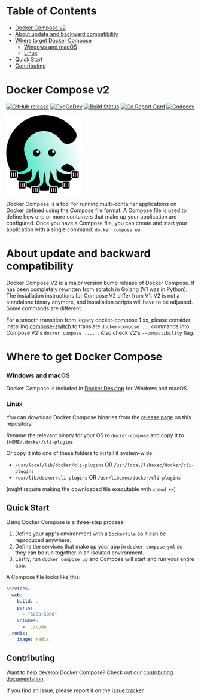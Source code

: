 # Table of Contents
- [Docker Compose v2](#docker-compose-v2)
- [About update and backward compatibility](#about-update-and-backward-compatibility)
- [Where to get Docker Compose](#where-to-get-docker-compose)
    + [Windows and macOS](#windows-and-macos)
    + [Linux](#linux)
- [Quick Start](#quick-start)
- [Contributing](#contributing)
# Docker Compose v2

[![GitHub release](https://img.shields.io/github/release/docker/compose.svg?style=flat-square)](https://github.com/docker/compose/releases/latest)
[![PkgGoDev](https://img.shields.io/badge/go.dev-docs-007d9c?style=flat-square&logo=go&logoColor=white)](https://pkg.go.dev/github.com/docker/compose/v2)
[![Build Status](https://img.shields.io/github/workflow/status/docker/compose/ci?label=ci&logo=github&style=flat-square)](https://github.com/docker/compose/actions?query=workflow%3Aci)
[![Go Report Card](https://goreportcard.com/badge/github.com/docker/compose/v2?style=flat-square)](https://goreportcard.com/report/github.com/docker/compose/v2)
[![Codecov](https://codecov.io/gh/docker/compose/branch/master/graph/badge.svg?token=HP3K4Y4ctu)](https://codecov.io/gh/docker/compose)

![Docker Compose](logo.png?raw=true "Docker Compose Logo")

Docker Compose is a tool for running multi-container applications on Docker
defined using the [Compose file format](https://compose-spec.io).
A Compose file is used to define how one or more containers that make up
your application are configured.
Once you have a Compose file, you can create and start your application with a
single command: `docker compose up`.

# About update and backward compatibility

Docker Compose V2 is a major version bump release of Docker Compose. It has been completely rewritten from scratch in Golang (V1 was in Python). The installation instructions for Compose V2 differ from V1. V2 is not a standalone binary anymore, and installation scripts will have to be adjusted. Some commands are different.

For a smooth transition from legacy docker-compose 1.xx, please consider installing [compose-switch](https://github.com/docker/compose-switch) to translate `docker-compose ...` commands into Compose V2's `docker compose .... `. Also check V2's `--compatibility` flag.

# Where to get Docker Compose

### Windows and macOS

Docker Compose is included in
[Docker Desktop](https://www.docker.com/products/docker-desktop)
for Windows and macOS.

### Linux

You can download Docker Compose binaries from the
[release page](https://github.com/docker/compose/releases) on this repository.

Rename the relevant binary for your OS to `docker-compose` and copy it to `$HOME/.docker/cli-plugins` 

Or copy it into one of these folders to install it system-wide:

* `/usr/local/lib/docker/cli-plugins` OR `/usr/local/libexec/docker/cli-plugins`
* `/usr/lib/docker/cli-plugins` OR `/usr/libexec/docker/cli-plugins`

(might require making the downloaded file executable with `chmod +x`)


Quick Start
-----------

Using Docker Compose is a three-step process:
1. Define your app's environment with a `Dockerfile` so it can be
   reproduced anywhere.
2. Define the services that make up your app in `docker-compose.yml` so
   they can be run together in an isolated environment.
3. Lastly, run `docker compose up` and Compose will start and run your entire
   app.

A Compose file looks like this:

```yaml
services:
  web:
    build: .
    ports:
      - "5000:5000"
    volumes:
      - .:/code
  redis:
    image: redis
```

Contributing
------------

Want to help develop Docker Compose? Check out our
[contributing documentation](CONTRIBUTING.md).

If you find an issue, please report it on the
[issue tracker](https://github.com/docker/compose/issues/new/choose).

